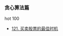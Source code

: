 ### 贪心算法篇
hot 100
* [121. 买卖股票的最佳时机](https://github.com/cyh756085049/web-system/blob/main/algorithms/leetcode/stack/q121_maxProfit.js)